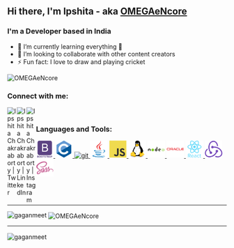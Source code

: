 ## Hi there, I'm Ipshita - aka [OMEGAeNcore](https://github.com/OMEGAeNcore)

### I'm a Developer based in India

- 🌱 I’m currently learning everything 🤣
- 👯 I’m looking to collaborate with other content creators
- ⚡ Fun fact: I love to draw and playing cricket

<p align="left"> <img src="https://komarev.com/ghpvc/?username=OMEGAeNcore&label=Profile%20views&color=0e75b6&style=flat" alt="OMEGAeNcore" /> </p>

### Connect with me:

<p align="left"> <a href="https://twitter.com/IpshitaSolo" target="_blank"> <img align="left" alt="Ipshita Chakraborty | Twitter" width="22px" src="https://cdn.jsdelivr.net/npm/simple-icons@v3/icons/twitter.svg" /> </a> <a href="https://www.linkedin.com/in/ipshita-chakraborty/" target="_blank"> <img align="left" alt="Ipshita Chakraborty | LinkedIn" width="22px" src="https://cdn.jsdelivr.net/npm/simple-icons@v3/icons/linkedin.svg" /> </a> <a href="https://www.instagram.com/bobby_omega_solo/" target="_blank"> <img align="left" alt="Ipshita Chakraborty | Instagram" width="22px" src="https://cdn.jsdelivr.net/npm/simple-icons@v3/icons/instagram.svg" /> </a> </p>

<br />

<h3 align="left">Languages and Tools:</h3>
<p align="left"> <a href="https://getbootstrap.com" target="_blank"> <img src="https://raw.githubusercontent.com/devicons/devicon/master/icons/bootstrap/bootstrap-plain-wordmark.svg" alt="bootstrap" width="40" height="40"/> </a> <a href="https://www.cprogramming.com/" target="_blank"> <img src="https://raw.githubusercontent.com/devicons/devicon/master/icons/c/c-original.svg" alt="c" width="40" height="40"/> </a> <a href="https://git-scm.com/" target="_blank"> <img src="https://www.vectorlogo.zone/logos/git-scm/git-scm-icon.svg" alt="git" width="40" height="40"/> </a> <a href="https://www.java.com" target="_blank"> <img src="https://raw.githubusercontent.com/devicons/devicon/master/icons/java/java-original.svg" alt="java" width="40" height="40"/> </a> <a href="https://developer.mozilla.org/en-US/docs/Web/JavaScript" target="_blank"> <img src="https://raw.githubusercontent.com/devicons/devicon/master/icons/javascript/javascript-original.svg" alt="javascript" width="40" height="40"/> </a> <a href="https://www.linux.org/" target="_blank"> <img src="https://raw.githubusercontent.com/devicons/devicon/master/icons/linux/linux-original.svg" alt="linux" width="40" height="40"/> </a> <a href="https://nodejs.org" target="_blank"> <img src="https://raw.githubusercontent.com/devicons/devicon/master/icons/nodejs/nodejs-original-wordmark.svg" alt="nodejs" width="40" height="40"/> </a> <a href="https://www.oracle.com/" target="_blank"> <img src="https://raw.githubusercontent.com/devicons/devicon/master/icons/oracle/oracle-original.svg" alt="oracle" width="40" height="40"/> </a> <a href="https://reactjs.org/" target="_blank"> <img src="https://raw.githubusercontent.com/devicons/devicon/master/icons/react/react-original-wordmark.svg" alt="react" width="40" height="40"/> </a> <a href="https://redux.js.org" target="_blank"> <img src="https://raw.githubusercontent.com/devicons/devicon/master/icons/redux/redux-original.svg" alt="redux" width="40" height="40"/> </a> <a href="https://sass-lang.com" target="_blank"> <img src="https://raw.githubusercontent.com/devicons/devicon/master/icons/sass/sass-original.svg" alt="sass" width="40" height="40"/> </a> </p>
<br />
<br />

---

<p><img align="left" src="https://github-readme-stats.vercel.app/api/top-langs?username=gaganmeet&show_icons=true&theme=dark&locale=en&layout=compact" alt="gaganmeet" /></p>

<p>&nbsp;<img align="center" src="https://github-readme-stats.vercel.app/api?username=OMEGAeNcore&hide=contribs,stars&theme=radical&show_icons=true&locale=en" alt="OMEGAeNcore" /></p>

---

<p><img align="center" src="https://github-readme-streak-stats.herokuapp.com/?user=gaganmeet&theme=dark" alt="gaganmeet" /></p>